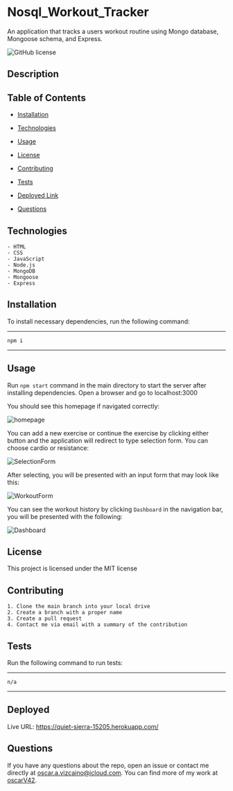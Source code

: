 # Nosql_Workout_Tracker

An application that tracks a users workout routine using Mongo database, Mongoose schema, and Express.

![GitHub license](https://img.shields.io/badge/license-MIT-yellow.svg)

## Description

## Table of Contents

- [Installation](#installation)

- [Technologies](#technologies)

- [Usage](#usage)

- [License](#license)

- [Contributing](#contributing)

- [Tests](#tests)

- [Deployed Link](#deployed)

- [Questions](#questions)

## Technologies

    - HTML
    - CSS
    - JavaScript
    - Node.js
    - MongoDB
    - Mongoose
    - Express

## Installation

To install necessary dependencies, run the following command:

---

    npm i

---

## Usage

Run `npm start` command in the main directory to start the server after installing dependencies. Open a browser and go to localhost:3000

You should see this homepage if navigated correctly:

![homepage]('assets/images/WorkoutTrackerHome.PNG')

You can add a new exercise or continue the exercise by clicking either button and the application will redirect to type selection form. You can choose cardio or resistance:

![SelectionForm]('assets/images/WorkoutTrackerNewWorkout.PNG')

After selecting, you will be presented with an input form that may look like this:

![WorkoutForm]('assets\images\WorkoutTrackerForm.PNG')

You can see the workout history by clicking `Dashboard` in the navigation bar, you will be presented with the following:

![Dashboard]('assets\images\WorkoutTrackerDash.PNG')

## License

This project is licensed under the MIT license

## Contributing

    1. Clone the main branch into your local drive
    2. Create a branch with a proper name
    3. Create a pull request
    4. Contact me via email with a summary of the contribution

## Tests

Run the following command to run tests:

---

    n/a

---

## Deployed

Live URL: https://quiet-sierra-15205.herokuapp.com/

## Questions

If you have any questions about the repo, open an issue or contact me directly at oscar.a.vizcaino@icloud.com. You can find more of my work at
[oscarV42](https://github.com/oscarV42/).
